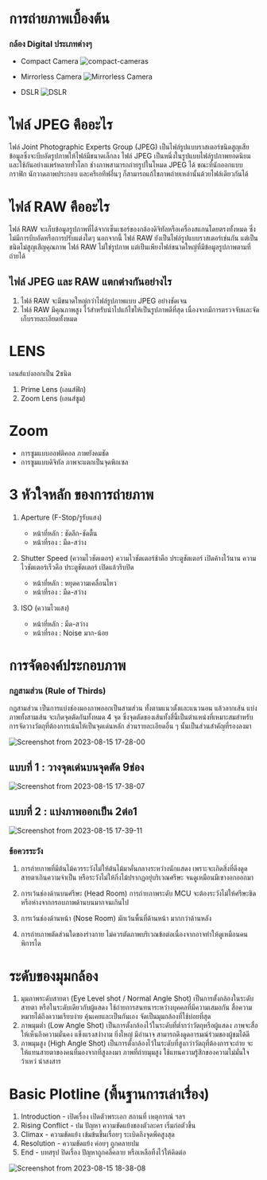 # การถ่ายภาพเบื้องต้น

### กล้อง Digital ประเภทต่างๆ

 + Compact Camera
   ![compact-cameras](https://github.com/rushmi0/Multimedia/assets/120770468/6269bf9f-599e-41b1-8b89-c91d3452c155)

 + Mirrorless Camera
   ![Mirrorless Camera](https://github.com/rushmi0/Multimedia/assets/120770468/6080bee0-5109-4b1c-881f-63c308888fca)

 + DSLR
   ![DSLR](https://github.com/rushmi0/Multimedia/assets/120770468/8a2fcc4e-d656-445b-b515-500094fa4f66)

# ไฟล์ JPEG คืออะไร
ไฟล์ Joint Photographic Experts Group (JPEG) เป็นไฟล์รูปแบบราสเตอร์ชนิดสูญเสียข้อมูลซึ่งจะบีบอัดรูปภาพให้ไฟล์มีขนาดเล็กลง ไฟล์ JPEG เป็นหนึ่งในรูปแบบไฟล์รูปภาพยอดนิยมและใช้กันอย่างแพร่หลายทั่วโลก ช่างภาพสามารถถ่ายรูปในโหมด JPEG ได้ ขณะที่นักออกแบบกราฟิก นักวาดภาพประกอบ และครีเอทีฟอื่นๆ ก็สามารถแก้ไขภาพถ่ายเหล่านั้นด้วยไฟล์เดียวกันได้

# ไฟล์ RAW คืออะไร
ไฟล์ RAW จะเก็บข้อมูลรูปภาพที่ได้จากเซ็นเซอร์ของกล้องดิจิทัลหรือเครื่องสแกนโดยตรงทั้งหมด ซึ่งไม่มีการบีบอัดหรือการปรับแต่งใดๆ นอกจากนี้ ไฟล์ RAW ยังเป็นไฟล์รูปแบบราสเตอร์เช่นกัน แต่เป็นชนิดไม่สูญเสีญคุณภาพ ไฟล์ RAW ไม่ใช่รูปภาพ แต่เป็นเพียงไฟล์ขนาดใหญ่ที่มีข้อมูลรูปภาพตามที่ถ่ายได้

## ไฟล์ JPEG และ RAW แตกต่างกันอย่างไร
1. ไฟล์ RAW จะมีขนาดใหญ่กว่าไฟล์รูปภาพแบบ JPEG อย่างชัดเจน
2. ไฟล์ RAW มีคุณภาพสูง ไว้สำหรับนำไปแก้ไขให้เป็นรูปภาพดีที่สุด เนื่องจากมีการตรวจจับและจัดเก็บรายละเอียดทั้งหมด

# LENS
เลนส์แบ่งออกเป็น 2ชนิด
1. Prime Lens (เลนส์ฟิก)
2. Zoom Lens (เลนส์ซูม)

# Zoom
 + การซูมแบบออฟติคอล ภาพยังคมชัด
 + การซูมแบบดิจิทัล ภาพจะแตกเป็นจุดพิกเซล

# 3 หัวใจหลัก ของการถ่ายภาพ

1. Aperture (F-Stop/รูรับแสง)
   + หน้าที่หลัก : ชัดลึก-ชัดตื้น
   + หน้าที่รอง : มืด-สว่าง

2. Shutter Speed (ความไวชัตเตอร)
ความไวชัตเตอร์ช้าคือ ประตูชัตเตอร์ เปิดค้างไว้นาน
ความไวชัตเตอร์เร็วคือ ประตูชัตเตอร์ เปิดแล้วรีบปิด
   + หน้าที่หลัก : หยุดความเคลื่อนไหว
   + หน้าที่รอง : มืด-สว่าง

3. ISO (ความไวแสง)
   + หน้าที่หลัก : มืด-สว่าง
   + หน้าที่รอง : Noise มาก-น้อย

# การจัดองค์ประกอบภาพ

### กฏสามส่วน (Rule of Thirds)
กฏสามส่วน เป็นการแบ่งช่องมองภาพออกเป็นสามส่วน ทั้งตามแนวตั้งและแนวนอน แล้วลากเส้น
แบ่งภาพทั้งสามเส้น จะเกิดจุดตัดกันทั้งหมด 4 จุด ซึ่งจุดตัดของเส้นทั้งสี่นี้เป็นตำแหน่งที่เหมาะสมสำหรับการจัดวางวัตถุที่ต้องการเน้นให้เป็นจุดเด่นหลัก ส่วนรายละเอียดอื่น ๆ นั้นเป็นส่วนสำคัญที่รองลงมา

![Screenshot from 2023-08-15 17-28-00](https://github.com/rushmi0/Multimedia/assets/120770468/23a27797-8541-4ed1-8f01-34db0df25ab7)

## แบบที่ 1 : วางจุดเด่นบนจุดตัด 9ช่อง
![Screenshot from 2023-08-15 17-38-07](https://github.com/rushmi0/Multimedia/assets/120770468/2312c0c9-ce0d-4f22-a41b-f48a5b86284e)

## แบบที่ 2 : แบ่งภาพออกเป็น 2ต่อ1
![Screenshot from 2023-08-15 17-39-11](https://github.com/rushmi0/Multimedia/assets/120770468/1e3c95c1-19ba-4e0b-a565-5d46b99ef79b)

### ข้อควรระวัง
1. การถ่ายภาพที่มีต้นไม้ควรระวังไม่ให้ต้นไม้มาคั่นกลางระหว่างนักแสดง เพราะจะเกิดสิ่งที่ดึงดูดสายตาเกินความจำเป็น หรือระวังไม่ให้กิ่งไม้ปรากฏอยุ่บริเวณศรีษะ จนดูเหมือนมีเขางอกออกมา

2. การเว้นช่องด้านบนศรีษะ (Head Room) การถ่ายภาพระดับ MCU จะต้องระวังไม่ให้ศรีษะชิดหรือห่างจากกรอบภาพด้านบนมากจนเกินไป

3. การเว้นช่องด้านหน้า (Nose Room) มักเว้นพื้นที่ด้านหน้า มากกว่าด้านหลัง

4. การถ่ายภาพตัดส่วนใดของร่างกาย ไม่ควรตัดภาพบริเวณข้อต่อเนื่องจากอาจทำให้ดูเหมือนคนพิการได


# ระดับของมุมกล้อง

1. มุมภาพระดับสายตา (Eye Level shot / Normal Angle Shot) เป็นการตั้งกล้องในระดับสายตา หรือในระดับเดียวกับผู้แสดง ใช้ถ่ายการสนทนาระหว่างบุคคลที่มีความเสมอกัน สื่อความหมายได้ถึงความเรียบง่าย คุ้นเคยและเป็นกันเอง จัดเป็นมุมกล้องที่ใช้บ่อยที่สุด
2. ภาพมุมต่ำ (Low Angle Shot) เป็นการตั้งกล้องไว้ในระดับที่ต่ำกว่าวัตถุหรือผู้แสดง ภาพจะสื่อให้เห็นถึงความมั่นคง แข็งแรงสง่างาม ยิ่งใหญ่ มีอำนาจ สามารถดึงดูดอารมณ์ร่วมของผู้ชมได้ดี
3. ภาพมุมสูง (High Angle Shot) เป็นการตั้งกล้องไว้ในระดับที่สูงกว่าวัตถุที่ต้องการจะถ่าย จะให้แทนสายตาของคนที่มองจากที่สูงลงมา ภาพที่ถ่ายมุมสูง ใช้แทนความรู้สึกของความไม่มั่นใจ ว้าเหว่ น่าสงสาร


# Basic Plotline (พื้นฐานการเล่าเรื่อง)
1. Introduction - เปิดเรื่อง เปิดตัวพระเอก สถานที่ เหตุการณ์ ฯลฯ
2. Rising Conflict - ปม ปัญหา ความขัดแย้งของตัวละคร เริ่มก่อตัวขึ้น
3. Climax - ความขัดแย้ง เข้มข้นขึ้นเรื่อยๆ ระเบิดถึงจุดพีคสูงสุด
4. Resolution - ความขัดแย้ง ค่อยๆ ถูกคลายปม
5. End - บทสรุป ปิดเรื่อง ปัญหาถูกคลี่คลาย หรือเหลือทิ้งไว้ให้คิดต่อ

![Screenshot from 2023-08-15 18-38-08](https://github.com/rushmi0/Multimedia/assets/120770468/ce817d1f-3a94-475c-8105-5f219bee6954)
